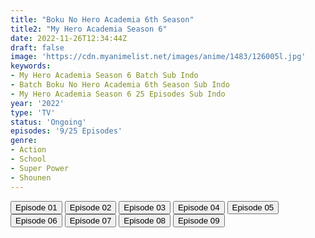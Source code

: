 ```yaml
---
title: "Boku No Hero Academia 6th Season"
title2: "My Hero Academia Season 6"
date: 2022-11-26T12:34:44Z
draft: false
image: 'https://cdn.myanimelist.net/images/anime/1483/126005l.jpg'
keywords:
- My Hero Academia Season 6 Batch Sub Indo
- Batch Boku No Hero Academia 6th Season Sub Indo
- My Hero Academia Season 6 25 Episodes Sub Indo
year: '2022'
type: 'TV'
status: 'Ongoing'
episodes: '9/25 Episodes'
genre:
- Action
- School
- Super Power
- Shounen
---
```


<div class="d-g gg-5 gtc-r ai-c">
<button onclick="window.open('?arc=6SPOaLQVFq_20221001/1/MP4/Kuramanime-BnHA_S6-01-480p-Oploverz','_blank')">Episode 01</button>
<button onclick="window.open('?arc=bmjy5f3jeD_20221008/2/MP4/Kuramanime-BnHA_S6-02-480p-Oploverz','_blank')">Episode 02</button>
<button onclick="window.open('?arc=Eyy532YGJG_20221015/3/MP4/Kuramanime-BnHA_S6-03-480p-Oploverz','_blank')">Episode 03</button>
<button onclick="window.open('?arc=fspTauV7yc_20221022/4/MP4/Kuramanime-BnHA_S6-04-480p-Oploverz','_blank')">Episode 04</button>
<button onclick="window.open('?arc=qSr4lfe9rF_20221029/5/MP4/Kuramanime-BnHA_S6-05-480p-Oploverz','_blank')">Episode 05</button>
<button onclick="window.open('?arc=u4aA8VkhXr_20221105/6/MP4/Kuramanime-BnHA_S6-06-480p-Oploverz','_blank')">Episode 06</button>
<button onclick="window.open('?arc=JD58casmar_20221112/7/MP4/Kuramanime-BnHA_S6-07-480p-Oploverz','_blank')">Episode 07</button>
<button onclick="window.open('?arc=wGBesHeMLq_20221119/8/MP4/Kuramanime-BnHA_S6-08-480p-Oploverz','_blank')">Episode 08</button>
<button onclick="window.open('?arc=Hnv7gASI88_20221126/9/MP4/Kuramanime-BnHA_S6-09-480p-Oploverz','_blank')">Episode 09</button>
</div>